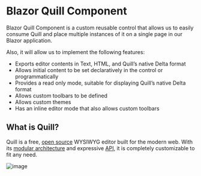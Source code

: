 # Blazor Quill Component

Blazor Quill Component is a custom reusable control that allows us to easily consume Quill and place multiple instances of it on a single page in our Blazor application.

Also, it will allow us to implement the following features:

- Exports editor contents in Text, HTML, and Quill’s native Delta format
- Allows initial content to be set declaratively in the control or programmatically
- Provides a read only mode, suitable for displaying Quill’s native Delta format
- Allows custom toolbars to be defined
- Allows custom themes
- Has an inline editor mode that also allows custom toolbars

## What is Quill?
Quill is a free, [open source](https://github.com/quilljs/quill/) WYSIWYG editor built for the modern web. With its [modular architecture](https://quilljs.com/docs/modules/) and expressive [API](https://quilljs.com/docs/api/), it is completely customizable to fit any need.

![image](https://user-images.githubusercontent.com/9497415/122029542-dbcf1d80-cdc4-11eb-9034-6a57d22daac8.png)
